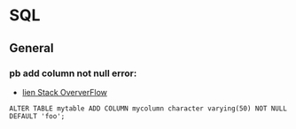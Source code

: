 
# SQL

## General

### pb add column not null error:

* [lien Stack OververFlow](https://stackoverflow.com/questions/512451/how-can-i-add-a-column-to-a-postgresql-database-that-doesnt-allow-nulls)

    
```
ALTER TABLE mytable ADD COLUMN mycolumn character varying(50) NOT NULL DEFAULT 'foo';
```